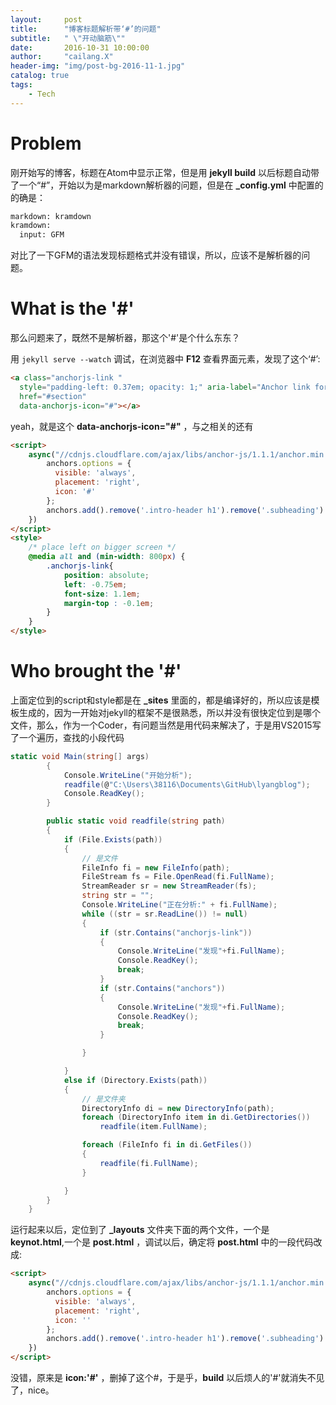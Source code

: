 ```yaml
---
layout:     post
title:      "博客标题解析带‘#’的问题"
subtitle:   " \"开动脑筋\""
date:       2016-10-31 10:00:00
author:     "cailang.X"
header-img: "img/post-bg-2016-11-1.jpg"
catalog: true
tags:
    - Tech
---
```


# Problem

刚开始写的博客，标题在Atom中显示正常，但是用 **jekyll build** 以后标题自动带了一个“#”，开始以为是markdown解析器的问题，但是在 **_config.yml** 中配置的的确是：

```xml
markdown: kramdown
kramdown:
  input: GFM
```  

对比了一下GFM的语法发现标题格式并没有错误，所以，应该不是解析器的问题。


# What is the '#'

那么问题来了，既然不是解析器，那这个'#'是个什么东东？

用 <code>jekyll serve --watch</code> 调试，在浏览器中 **F12** 查看界面元素，发现了这个‘#’:

```html
<a class="anchorjs-link "
  style="padding-left: 0.37em; opacity: 1;" aria-label="Anchor link for: section"
  href="#section"
  data-anchorjs-icon="#"></a>
```


yeah，就是这个 **data-anchorjs-icon="#"** ，与之相关的还有

```html
<script>
    async("//cdnjs.cloudflare.com/ajax/libs/anchor-js/1.1.1/anchor.min.js",function(){
        anchors.options = {
          visible: 'always',
          placement: 'right',
          icon: '#'
        };
        anchors.add().remove('.intro-header h1').remove('.subheading').remove('.sidebar-container h5');
    })
</script>
<style>
    /* place left on bigger screen */
    @media all and (min-width: 800px) {
        .anchorjs-link{
            position: absolute;
            left: -0.75em;
            font-size: 1.1em;
            margin-top : -0.1em;
        }
    }
</style>
```

# Who brought the '#'

上面定位到的script和style都是在 **_sites** 里面的，都是编译好的，所以应该是模板生成的，因为一开始对jekyll的框架不是很熟悉，所以并没有很快定位到是哪个文件，那么，作为一个Coder，有问题当然是用代码来解决了，于是用VS2015写了一个遍历，查找的小段代码

```csharp
static void Main(string[] args)
        {
            Console.WriteLine("开始分析");
            readfile(@"C:\Users\38116\Documents\GitHub\lyangblog");            
            Console.ReadKey();
        }

        public static void readfile(string path)
        {
            if (File.Exists(path))
            {
                // 是文件
                FileInfo fi = new FileInfo(path);
                FileStream fs = File.OpenRead(fi.FullName);
                StreamReader sr = new StreamReader(fs);
                string str = "";
                Console.WriteLine("正在分析:" + fi.FullName);
                while ((str = sr.ReadLine()) != null)
                {
                    if (str.Contains("anchorjs-link"))
                    {
                        Console.WriteLine("发现"+fi.FullName);
                        Console.ReadKey();
                        break;
                    }
                    if (str.Contains("anchors"))
                    {
                        Console.WriteLine("发现"+fi.FullName);
                        Console.ReadKey();
                        break;
                    }

                }

            }
            else if (Directory.Exists(path))
            {
                // 是文件夹
                DirectoryInfo di = new DirectoryInfo(path);
                foreach (DirectoryInfo item in di.GetDirectories())
                    readfile(item.FullName);

                foreach (FileInfo fi in di.GetFiles())
                {
                    readfile(fi.FullName);
                }

            }
        }
    }
```
运行起来以后，定位到了 **_layouts** 文件夹下面的两个文件，一个是 **keynot.html**,一个是 **post.html** ，调试以后，确定将 **post.html** 中的一段代码改成:

```html
<script>
    async("//cdnjs.cloudflare.com/ajax/libs/anchor-js/1.1.1/anchor.min.js",function(){
        anchors.options = {
          visible: 'always',
          placement: 'right',
          icon: ''
        };
        anchors.add().remove('.intro-header h1').remove('.subheading').remove('.sidebar-container h5');
    })
</script>
```

没错，原来是 **icon:'#'** ，删掉了这个#，于是乎，**build** 以后烦人的'#'就消失不见了，nice。


